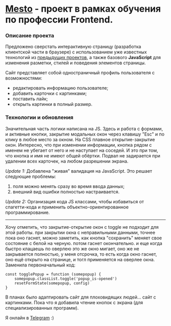 # [Mesto](https://nutkatuz.github.io/mesto/) - проект в рамках обучения по профессии Frontend.

### Описание проекта

Предложено сверстать интерактивную страницу (разработка клиентской части в браузере) с использованием уже известных технологий из [предыдущих проектов](https://github.com/nutkatuz/Russian-travel), а также базового __JavaScript__ для изменения разметки, стилей и поведения элементов страницы.  

Сайт представляет собой одностраничный профиль пользователя с возможностями:
* редактировать информацию пользователе;
* добавить карточки с картинками;
* поставить лайк;
* открыть картинки в полный размер. 

 

### Технологии и обновления

Значительная часть логики написана на JS. Здесь и работа с формами, и активные кнопки, закрытие модальных окон через клавишу "Esc" и по клику в любое место за окном. На CSS плавное открытие-закрытие окон. Интересно, что при изменении информации, кнопка рядом с именем не убегает от него и не наступает на соседей. И это при том, что кнопка и имя не имеют общей обёртки. Подвал не задирается при удалении всех карточек, на любом разрешении экрана. 

*Update 1:* Добавлена "живая" валидация на JavaScript. Это решает следующие проблемы:
1) поля можно менять сразу во время ввода данных;
2) внешний вид ошибки полностью настраивается.  

*Update 2:* Организация кода JS классами, чтобы избавиться от спагетти-кода и применить объектно-ориентированное программирование.  


***
Хочу отметить, что закрытие-открытие окон с toggle не подходит для этой работы. при закрытии окна с неправильными данными, точнее пока оно гаснет, можно заметить, как кнопка "сохранить" меняет свое состояние с белой на черную. потом гаснет окончательно. и еще когда быстро клацаешь по оверлею это же окно мигает, оно же не закрывается полностью, у меня отсрочка, то есть когда окно гаснет, оно ещё открыто на странице, и тогл применяется на оверлее окна. Заменила первоначальный код:  
```
const togglePopup = function (somepopup) {
    somepopup.classList.toggle('popup_is-opened')
    resetFormState(somepopup, config)
}
```
В планах было адаптировать сайт для плоховидящих людей... сайт с картинками. Пока что я добавила чтение кнопок с экрана (для специализированных программ).  

Я онлайн в [Telegram](https://t.me/revidovich) :)